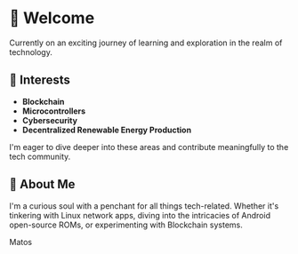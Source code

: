 
# 👋 Welcome

Currently on an exciting journey of learning and exploration in the realm of technology. 

## 🌱 Interests

-   **Blockchain**
-   **Microcontrollers**
-   **Cybersecurity**
-   **Decentralized Renewable Energy Production**

I'm eager to dive deeper into these areas and contribute meaningfully to the tech community.

## 🤝 About Me

I'm a curious soul with a penchant for all things tech-related. Whether it's tinkering with Linux network apps, diving into the intricacies of Android open-source ROMs, or experimenting with Blockchain systems.



Matos
<!---
- 👋 Hi, I’m @Matos182
- 👀 I’m interested in MicroPython, Linux network apps, Android open source ROMs, Blockchain systems.
- 🌱 I’m currently learning everything I can...
- 💞️ I’m looking to collaborate on something, but I can't help in nothing... yet...
- 📫 You can reach me in fmlmatos@gmail.com
--->

<!---
Matos182/Matos182 is a ✨ special ✨ repository because its `README.md` (this file) appears on your GitHub profile.
You can click the Preview link to take a look at your changes.
--->
